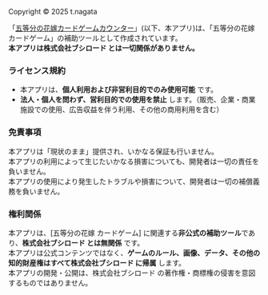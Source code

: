 Copyright © 2025 t.nagata

「[五等分の花嫁カードゲームカウンター](https://gh-nagata.github.io/5hanayome-cardgame-counter/)」(以下、本アプリ)は、「五等分の花嫁 カードゲーム」の補助ツールとして作成されています。  
**本アプリは株式会社ブシロード とは一切関係がありません。**

### ライセンス規約
- 本アプリは、**個人利用および非営利目的でのみ使用可能** です。
- **法人・個人を問わず、営利目的での使用を禁止** します。（販売、企業・商業施設での使用、広告収益を伴う利用、その他の商用利用を含む）

### 免責事項
本アプリは「現状のまま」提供され、いかなる保証も行いません。  
本アプリの利用によって生じたいかなる損害についても、開発者は一切の責任を負いません。  
本アプリの使用により発生したトラブルや損害について、開発者は一切の補償義務を負いません。

### 権利関係
本アプリは、[五等分の花嫁 カードゲーム] に関連する**非公式の補助ツール**であり、**株式会社ブシロード とは無関係** です。  
本アプリは公式コンテンツではなく、**ゲームのルール、画像、データ、その他の知的財産権はすべて株式会社ブシロード に帰属** します。  
本アプリの開発・公開は、株式会社ブシロード の著作権・商標権の侵害を意図するものではありません。
